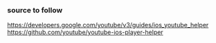### source to follow 
https://developers.google.com/youtube/v3/guides/ios_youtube_helper
https://github.com/youtube/youtube-ios-player-helper

